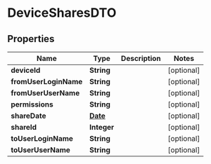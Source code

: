 
# DeviceSharesDTO

## Properties
Name | Type | Description | Notes
------------ | ------------- | ------------- | -------------
**deviceId** | **String** |  |  [optional]
**fromUserLoginName** | **String** |  |  [optional]
**fromUserUserName** | **String** |  |  [optional]
**permissions** | **String** |  |  [optional]
**shareDate** | [**Date**](Date.md) |  |  [optional]
**shareId** | **Integer** |  |  [optional]
**toUserLoginName** | **String** |  |  [optional]
**toUserUserName** | **String** |  |  [optional]



